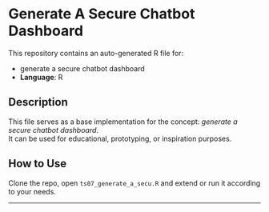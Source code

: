 # Generate A Secure Chatbot Dashboard

This repository contains an auto-generated R file for:

- generate a secure chatbot dashboard
- **Language**: R

## Description

This file serves as a base implementation for the concept: *generate a secure chatbot dashboard*.  
It can be used for educational, prototyping, or inspiration purposes.

## How to Use

Clone the repo, open `ts07_generate_a_secu.R` and extend or run it according to your needs.

---


